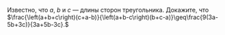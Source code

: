 Известно, что $a$, $b$ и $c$ — длины сторон треугольника. Докажите, что $\frac{\left(a+b+c\right)(c+a-b)}{\left(a+b-c\right)(b+c-a)}\geq\frac{9(3a-5b+3c)}{3a+5b-3c}.$